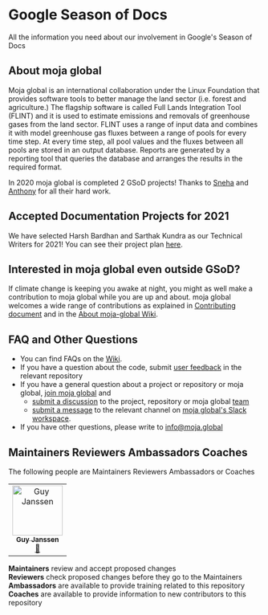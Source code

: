 # Google Season of Docs
All the information you need about our involvement in Google's Season of Docs

## About moja global
Moja global is an international collaboration under the Linux Foundation that provides software tools to better manage the land sector (i.e. forest and agriculture.) The flagship software is called Full Lands Integration Tool (FLINT) and it is used to estimate emissions and removals of greenhouse gases from the land sector. FLINT uses a range of input data and combines it with model greenhouse gas fluxes between a range of pools for every time step. At every time step, all pool values and the fluxes between all pools are stored in an output database. Reports are generated by a reporting tool that queries the database and arranges the results in the required format.  

In 2020 moja global is completed 2 GSoD projects! Thanks to [Sneha](https://github.com/Tlazypanda) and [Anthony](https://github.com/Tonnix) for all their hard work.

## Accepted Documentation Projects for 2021

We have selected Harsh Bardhan and Sarthak Kundra as our Technical Writers for 2021! You can see their project plan [here](https://github.com/moja-global/Google_Season_of_Documentation/blob/master/GSoD2021-moja-global-proposal.md). 

## Interested in moja global even outside GSoD?  

If climate change is keeping you awake at night, you might as well make a contribution to moja global while you are up and about. moja global welcomes a wide range of contributions as explained in [Contributing document](https://github.com/moja-global/About-moja-global/blob/master/CONTRIBUTING.md) and in the [About moja-global Wiki](https://github.com/moja-global/.github/wiki).  


## FAQ and Other Questions  

* You can find FAQs on the [Wiki](https://github.com/moja-global/About-moja-global/blob/master/Contributing/How-to-Join-moja-global.md).  
* If you have a question about the code, submit [user feedback](https://github.com/moja-global/About-moja-global/blob/master/Contributing/How-to-Provide-User-Feedback.md) in the relevant repository  
* If you have a general question about a project or repository or moja global, [join moja global](https://github.com/moja-global/About-moja-global/blob/master/Contributing/How-to-Join-moja-global.md) and
    * [submit a discussion](https://help.github.com/en/articles/about-team-discussions) to the project, repository or moja global [team](https://github.com/orgs/moja-global/teams)
    * [submit a message](https://get.slack.help/hc/en-us/categories/200111606#send-messages) to the relevant channel on [moja global's Slack workspace](https://mojaglobal.slack.com).
* If you have other questions, please write to info@moja.global   


## Maintainers Reviewers Ambassadors Coaches

The following people are Maintainers Reviewers Ambassadors or Coaches

<table><tr><td align="center"><a href="https://github.com/gmajan"><img src="https://avatars0.githubusercontent.com/u/8733319?v=4" width="100px;" alt="Guy Janssen"/><br /><sub><b>Guy Janssen</b></sub></a><br /><a href="#maintenance-gmajan" title="Maintenance">🚧</a></tr></table>

**Maintainers** review and accept proposed changes  
**Reviewers** check proposed changes before they go to the Maintainers  
**Ambassadors** are available to provide training related to this repository  
**Coaches** are available to provide information to new contributors to this repository  
